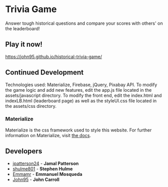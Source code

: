 # Trivia Game
Answer tough historical questions and compare your scores with others' on the leaderboard!

## Play it now!
https://john95.github.io/historical-trivia-game/

## Continued Development
Technologies used: Materialize, Firebase, jQuery, Pixabay API. To modify the game logic and add new features, edit the app.js file located in the assets/javascript directory. To modify the front end, edit the index.html and indexLB.html (leaderboard page) as well as the styleUI.css file located in the assets/css directory.

### Materialize
Materialize is the css framework used to style this website. For further information on Materialize, visit [the docs](http://materializecss.com/).



## Developers
* [jpatterson24](https://github.com/jpatterson24) -
**Jamal Patterson**
* [shulme801](https://github.com/shulme801) -
**Stephen Hulme**
* [Emmamr](https://github.com/Emmamr) -
**Emmanuel Mosqueda**
* [John95](https://github.com/John95) -
**John Carroll**
